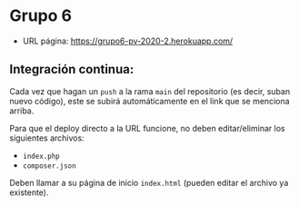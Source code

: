 # Grupo 6

- URL página: https://grupo6-pv-2020-2.herokuapp.com/

## Integración continua:
Cada vez que hagan un `push` a la rama `main` del repositorio (es decir, suban nuevo código), este se subirá automáticamente en el link que se menciona arriba.

Para que el deploy directo a la URL funcione, no deben editar/eliminar los siguientes archivos:
- `index.php`
- `composer.json`

Deben llamar a su página de inicio `index.html` (pueden editar el archivo ya existente).
